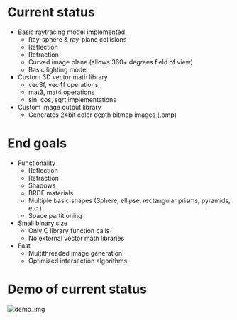 # Current status
- Basic raytracing model implemented
  - Ray-sphere & ray-plane collisions
  - Reflection
  - Refraction
  - Curved image plane (allows 360+ degrees field of view)
  - Basic lighting model
- Custom 3D vector math library
  - vec3f, vec4f operations
  - mat3, mat4 operations
  - sin, cos, sqrt implementations
- Custom image output library
  - Generates 24bit color depth bitmap images (.bmp)

# End goals
- Functionality
  - Reflection
  - Refraction
  - Shadows
  - BRDF materials
  - Multiple basic shapes (Sphere, ellipse, rectangular prisms, pyramids, etc.)
  - Space partitioning
- Small binary size
  - Only C library function calls
  - No external vector math libraries
- Fast
  - Multithreaded image generation
  - Optimized intersection algorithms

# Demo of current status
![demo_img](images/08_shadows.bmp)
